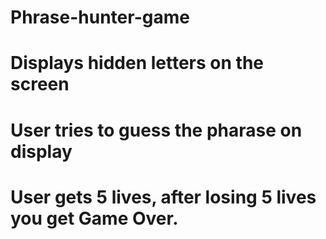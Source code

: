 # Phrase-hunter-game
# Displays hidden letters on the screen
# User tries to guess the pharase on display
# User gets 5 lives, after losing 5 lives you get Game Over.
